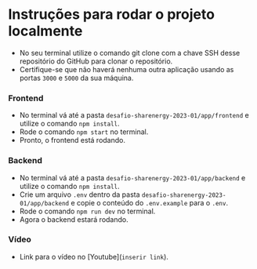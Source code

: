 # Instruções para rodar o projeto localmente
- No seu terminal utilize o comando git clone com a chave SSH desse repositório do GitHub para clonar o repositório.
- Certifique-se que não haverá nenhuma outra aplicação usando as portas `3000` e `5000` da sua máquina.

### Frontend
- No terminal vá até a pasta `desafio-sharenergy-2023-01/app/frontend` e utilize o comando `npm install`.
- Rode o comando `npm start` no terminal.
- Pronto, o frontend está rodando.

### Backend
- No terminal vá até a pasta `desafio-sharenergy-2023-01/app/backend` e utilize o comando `npm install`.
- Crie um arquivo `.env` dentro da pasta `desafio-sharenergy-2023-01/app/backend` e copie o conteúdo do `.env.example` para o `.env`.
- Rode o comando `npm run dev` no terminal.
- Agora o backend estará rodando.

### Vídeo
- Link para o vídeo no [Youtube](`inserir link`).
